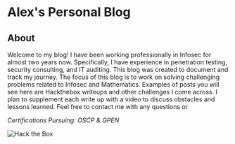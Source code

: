 
# Alex's Personal Blog

## About
Welcome to my blog! I have been working professionally in Infosec for almost two years now. Specifically, I have experience in penetration testing, security consulting, and IT auditing. This blog was created to document and track my journey. The  focus of this blog is to work on solving challenging problems related to Infosec and Mathematics. Examples of posts you will see here are Hackthebox writeups and other challenges I come across. I plan to supplement each write up with a video to discuss obstacles and lessons learned. Feel free to contact me with any questions or

*Certifications Pursuing: OSCP & GPEN*

![Hack the Box](https://www.hackthebox.eu/badge/image/138106 "Hack the Box Rank")